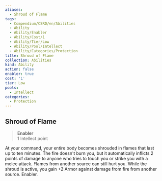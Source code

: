 ```yaml
---
aliases:
  - Shroud of Flame
tags:
  - Compendium/CSRD/en/Abilities
  - Ability
  - Ability/Enabler
  - Ability/Cost/1
  - Ability/Tier/Low
  - Ability/Pool/Intellect
  - Ability/Categories/Protection
title: Shroud of Flame
collection: Abilities
kind: Ability
action: false
enabler: true
cost: '1'
tier: Low
pools:
  - Intellect
categories:
  - Protection
---
```

## Shroud of Flame  
>**Enabler**  
>1 Intellect point
  
At your command, your entire body becomes shrouded in flames that last up to ten minutes. The fire doesn't burn you, but it automatically inflicts 2 points of damage to anyone who tries to touch you or strike you with a melee attack. Flames from another source can still hurt you. While the shroud is active, you gain +2 Armor against damage from fire from another source. Enabler.